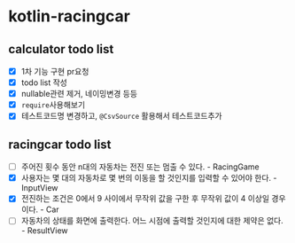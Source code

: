 # kotlin-racingcar

## calculator todo list
* [x] 1차 기능 구현 pr요청
* [x] todo list 작성
* [x] nullable관련 제거, 네이밍변경 등등
* [x] `require`사용해보기
* [x] 테스트코드명 변경하고, `@CsvSource` 활용해서 테스트코드추가

## racingcar todo list
- [ ] 주어진 횟수 동안 n대의 자동차는 전진 또는 멈출 수 있다. - RacingGame
- [x] 사용자는 몇 대의 자동차로 몇 번의 이동을 할 것인지를 입력할 수 있어야 한다. - InputView
- [x] 전진하는 조건은 0에서 9 사이에서 무작위 값을 구한 후 무작위 값이 4 이상일 경우이다. - Car
- [ ] 자동차의 상태를 화면에 출력한다. 어느 시점에 출력할 것인지에 대한 제약은 없다. - ResultView
